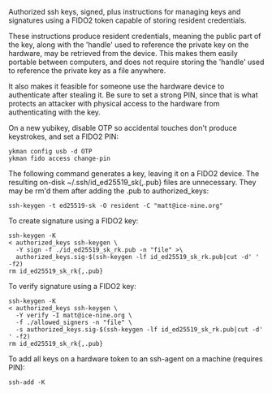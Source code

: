 Authorized ssh keys, signed, plus instructions for managing keys and
signatures using a FIDO2 token capable of storing resident credentials.

These instructions produce resident credentials, meaning the public part
of the key, along with the 'handle' used to reference the private key on
the hardware, may be retrieved from the device. This makes them easily
portable between computers, and does not require storing the 'handle'
used to reference the private key as a file anywhere.

It also makes it feasible for someone use the hardware device to
authenticate after stealing it. Be sure to set a strong PIN, since that
is what protects an attacker with physical access to the hardware from
authenticating with the key.

On a new yubikey, disable OTP so accidental touches don't produce
keystrokes, and set a FIDO2 PIN:
```
ykman config usb -d OTP
ykman fido access change-pin
```

The following command generates a key, leaving it on a FIDO2 device.
The resulting on-disk ~/.ssh/id_ed25519_sk{,.pub} files are unnecessary.
They may be rm'd them after adding the .pub to authorized_keys:
```
ssh-keygen -t ed25519-sk -O resident -C "matt@ice-nine.org"
```

To create signature using a FIDO2 key:
```
ssh-keygen -K
< authorized_keys ssh-keygen \
  -Y sign -f ./id_ed25519_sk_rk.pub -n "file" >\
  authorized_keys.sig-$(ssh-keygen -lf id_ed25519_sk_rk.pub|cut -d' ' -f2)
rm id_ed25519_sk_rk{,.pub}
```

To verify signature using a FIDO2 key:
```
ssh-keygen -K
< authorized_keys ssh-keygen \
  -Y verify -I matt@ice-nine.org \
  -f ./allowed_signers -n "file" \
  -s authorized_keys.sig-$(ssh-keygen -lf id_ed25519_sk_rk.pub|cut -d' ' -f2)
rm id_ed25519_sk_rk{,.pub}
```

To add all keys on a hardware token to an ssh-agent on a machine
(requires PIN):
```
ssh-add -K
```
